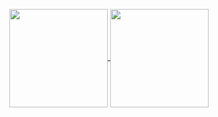 <!--
**xiegang/xiegang** is a ✨ _special_ ✨ repository because its `README.md` (this file) appears on your GitHub profile.

Here are some ideas to get you started:

- 🔭 I’m currently working on ...
- 🌱 I’m currently learning ...
- 👯 I’m looking to collaborate on ...
- 🤔 I’m looking for help with ...
- 💬 Ask me about ...
- 📫 How to reach me: ...
- 😄 Pronouns: ...
- ⚡ Fun fact: ...
-->

<p align=center>
  <a href="https://github.com/xiegang">
    <img height=175 align="center" src="https://github-readme-stats.vercel.app/api?username=xiegang&show_icons=true&theme=dark">
  </a>
  <a href="https://github.com/xiegang">
  <img height=175 align="center" src="https://github-readme-stats.vercel.app/api/top-langs/?username=xiegang&layout=compact&theme=dark" />
  </a>
</p>
